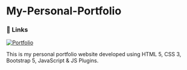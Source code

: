 # My-Personal-Portfolio
### 🔗 Links 
[![Portfolio](https://img.shields.io/badge/my_portfolio-000?style=for-the-badge&logo=ko-fi&logoColor=white)](https://www.tanvirs.me)

This is my personal portfolio website developed using HTML 5, CSS 3, Bootstrap 5, JavaScript & JS Plugins. 
